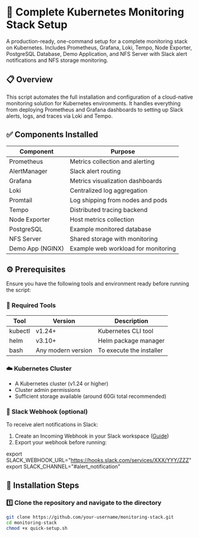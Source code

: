 # 🚀 Complete Kubernetes Monitoring Stack Setup

A production-ready, one-command setup for a complete monitoring stack on Kubernetes. Includes Prometheus, Grafana, Loki, Tempo, Node Exporter, PostgreSQL Database, Demo Application, and NFS Server with Slack alert notifications and NFS storage monitoring.

## 📋 Overview

This script automates the full installation and configuration of a cloud-native monitoring solution for Kubernetes environments. It handles everything from deploying Prometheus and Grafana dashboards to setting up Slack alerts, logs, and traces via Loki and Tempo.

## ✅ Components Installed

| Component | Purpose |
|-----------|---------|
| Prometheus | Metrics collection and alerting |
| AlertManager | Slack alert routing |
| Grafana | Metrics visualization dashboards |
| Loki | Centralized log aggregation |
| Promtail | Log shipping from nodes and pods |
| Tempo | Distributed tracing backend |
| Node Exporter | Host metrics collection |
| PostgreSQL | Example monitored database |
| NFS Server | Shared storage with monitoring |
| Demo App (NGINX) | Example web workload for monitoring |

## ⚙️ Prerequisites

Ensure you have the following tools and environment ready before running the script:

### 🧩 Required Tools

| Tool | Version | Description |
|------|---------|-------------|
| kubectl | v1.24+ | Kubernetes CLI tool |
| helm | v3.10+ | Helm package manager |
| bash | Any modern version | To execute the installer |

### ☁️ Kubernetes Cluster

- A Kubernetes cluster (v1.24 or higher)
- Cluster admin permissions
- Sufficient storage available (around 60Gi total recommended)

### 🔐 Slack Webhook (optional)

To receive alert notifications in Slack:

1. Create an Incoming Webhook in your Slack workspace ([Guide](https://api.slack.com/messaging/webhooks))
2. Export your webhook before running:

export SLACK_WEBHOOK_URL="https://hooks.slack.com/services/XXX/YYY/ZZZ"
export SLACK_CHANNEL="#alert_notification"

## 🧭 Installation Steps

### 1️⃣ Clone the repository and navigate to the directory

```bash
git clone https://github.com/your-username/monitoring-stack.git
cd monitoring-stack
chmod +x quick-setup.sh
